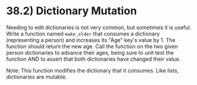 # 38.2) Dictionary Mutation

Needing to edit dictionaries is not very common, but sometimes it is useful.
Write a function named `make_older` that consumes a dictionary (representing a
person) and increases its "Age" key's value by 1. The function should return the
new age. Call the function on the two given person dictionaries to advance their
ages, being sure to unit test the function AND to assert that both dictionaries
have changed their value.

Note: This function modifies the dictionary that it consumes. Like lists,
dictionaries are mutable.
